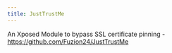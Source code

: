 ```yaml
---
title: JustTrustMe
---
```


An Xposed Module to bypass SSL certificate pinning - <https://github.com/Fuzion24/JustTrustMe>